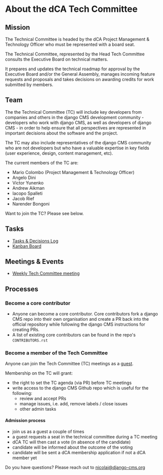 # About the dCA Tech Committee

## Mission

The Technical Committee is headed by the dCA Project Management & Technology Officer who must be represented with a board seat. 

The Technical Committee, represented by the Head Tech Committee consults the Executive Board on technical matters. 

It prepares and updates the technical roadmap for approval by the Executive Board and/or the General Assembly, manages incoming feature requests and proposals and takes decisions on awarding credits for work submitted by members.

## Team
The the Technical Committee (TC) will include key developers from companies and others in the django CMS development community - developers who work with django CMS, as well as developers of django CMS - in order to help ensure that all perspectives are represented in important decisions about the software and the project.

The TC may also include representatives of the django CMS community who are not developers but who have a valuable expertise in key fields (user experience, design, content management, etc).

The current members of the TC are:
- Mario Colombo (Project Management & Technology Officer)
- Angelo Dini 
- Victor Yunenko
- Andrew Aikman 
- Iacopo Spalleti 
- Jacob Rief
- Narender Bongoni 

Want to join the TC? Please see below.



## Tasks

- [Tasks & Decisions Log](/tech-committee/tasks-and-decisions-log.md)
- [Kanban Board](https://github.com/django-cms/django-cms-mgmt/projects/1)

## Meetings & Events

- [Weekly Tech Committee meeting](https://github.com/django-cms/django-cms-mgmt/blob/master/community%20and%20support/weekly%20tech%20committee%20meeting.md)


## Processes

### Become a core contributor
- Anyone can become a core contributor. Core contributors fork a django CMS repo into their own organisation and create a PR back into the official repository while following the django CMS instructions for creating PRs.
- A list of existing core contributors can be found in the repo's `CONTRIBUTORS.rst`

### Become a member of the Tech Committee

Anyone can join the Tech Committee (TC) meetings as a [guest](https://github.com/django-cms/django-cms-mgmt/blob/master/community%20and%20support/weekly%20tech%20committee%20meeting.md).

Membership on the TC will grant:
- the right to set the TC agenda (via PR) before TC meetings
- write access to the django CMS Github repo which is useful for the following:
   - review and accept PRs
   - manage issues, i.e. add, remove labels / close issues
   - other admin tasks 

#### Admission process
- join us as a guest a couple of times
- a guest requests a seat in the technical committee during a TC meeting
- dCA TC will then cast a vote (in absence of the candidate)
- candidate will be informed about the outcome of the voting
- candidate will be sent a dCA membership application if not a dCA member yet

Do you have questions? Please reach out to nicolai@django-cms.org 
